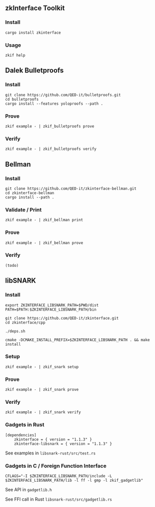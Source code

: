 

## zkInterface Toolkit
### Install
    cargo install zkinterface

### Usage
    zkif help


## Dalek Bulletproofs
### Install
    git clone https://github.com/QED-it/bulletproofs.git
    cd bulletproofs
    cargo install --features yoloproofs --path .

### Prove
    zkif example - | zkif_bulletproofs prove

### Verify
    zkif example - | zkif_bulletproofs verify


## Bellman
### Install
    git clone https://github.com/QED-it/zkinterface-bellman.git
    cd zkinterface-bellman
    cargo install --path .

### Validate / Print
    zkif example - | zkif_bellman print

### Prove
    zkif example - | zkif_bellman prove

### Verify
    (todo)


## libSNARK
### Install
    export ZKINTERFACE_LIBSNARK_PATH=$PWD/dist
    PATH=$PATH:$ZKINTERFACE_LIBSNARK_PATH/bin

    git clone https://github.com/QED-it/zkinterface.git
    cd zkinterface/cpp

    ./deps.sh

    cmake -DCMAKE_INSTALL_PREFIX=$ZKINTERFACE_LIBSNARK_PATH . && make install

### Setup
    zkif example - | zkif_snark setup

### Prove
    zkif example - | zkif_snark prove

### Verify
    zkif example - | zkif_snark verify

### Gadgets in Rust
    [dependencies]
        zkinterface = { version = "1.1.3" }
        zkinterface-libsnark = { version = "1.1.3" }

See examples in `libsnark-rust/src/test.rs`

### Gadgets in C / Foreign Function Interface
    CFLAGS="-I $ZKINTERFACE_LIBSNARK_PATH/include -L $ZKINTERFACE_LIBSNARK_PATH/lib -l ff -l gmp -l zkif_gadgetlib"

See API in `gadgetlib.h`

See FFI call in Rust `libsnark-rust/src/gadgetlib.rs`
